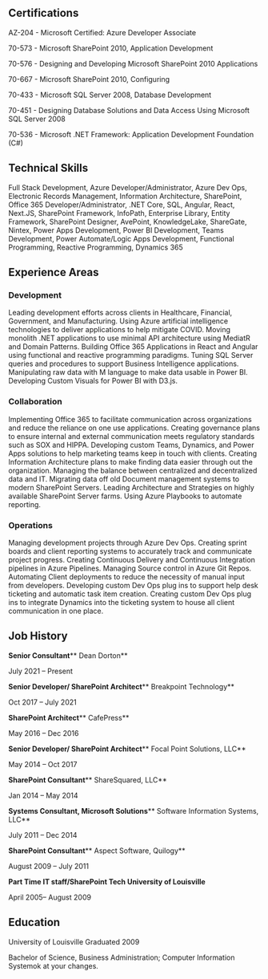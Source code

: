 ## Certifications

AZ-204 - Microsoft Certified: Azure Developer Associate

70-573 - Microsoft SharePoint 2010, Application Development

70-576 - Designing and Developing Microsoft SharePoint 2010 Applications

70-667 - Microsoft SharePoint 2010, Configuring

70-433 - Microsoft SQL Server 2008, Database Development

70-451 - Designing Database Solutions and Data Access Using Microsoft SQL Server 2008

70-536 - Microsoft .NET Framework: Application Development Foundation (C#)

## Technical Skills

Full Stack Development, Azure Developer/Administrator, Azure Dev Ops, Electronic Records Management, Information Architecture, SharePoint, Office 365 Developer/Administrator, .NET Core, SQL, Angular, React, Next.JS, SharePoint Framework, InfoPath, Enterprise Library, Entity Framework, SharePoint Designer, AvePoint, KnowledgeLake, ShareGate, Nintex, Power Apps Development, Power BI Development, Teams Development, Power Automate/Logic Apps Development, Functional Programming, Reactive Programming, Dynamics 365

## Experience Areas

### Development

Leading development efforts across clients in Healthcare, Financial, Government, and Manufacturing. Using Azure artificial intelligence technologies to deliver applications to help mitigate COVID. Moving monolith .NET applications to use minimal API architecture using MediatR and Domain Patterns. Building Office 365 Applications in React and Angular using functional and reactive programming paradigms. Tuning SQL Server queries and procedures to support Business Intelligence applications. Manipulating raw data with M language to make data usable in Power BI. Developing Custom Visuals for Power BI with D3.js.

### Collaboration

Implementing Office 365 to facilitate communication across organizations and reduce the reliance on one use applications. Creating governance plans to ensure internal and external communication meets regulatory standards such as SOX and HIPPA. Developing custom Teams, Dynamics, and Power Apps solutions to help marketing teams keep in touch with clients. Creating Information Architecture plans to make finding data easier through out the organization. Managing the balance between centralized and decentralized data and IT. Migrating data off old Document management systems to modern SharePoint Servers. Leading Architecture and Strategies on highly available SharePoint Server farms. Using Azure Playbooks to automate reporting.

### Operations

Managing development projects through Azure Dev Ops. Creating sprint boards and client reporting systems to accurately track and communicate project progress. Creating Continuous Delivery and Continuous Integration pipelines in Azure Pipelines. Managing Source control in Azure Git Repos. Automating Client deployments to reduce the necessity of manual input from developers. Developing custom Dev Ops plug ins to support help desk ticketing and automatic task item creation. Creating custom Dev Ops plug ins to integrate Dynamics into the ticketing system to house all client communication in one place.

## Job History

**Senior Consultant**** Dean Dorton**

July 2021 – Present

**Senior Developer/ SharePoint Architect**** Breakpoint Technology**

Oct 2017 – July 2021

**SharePoint Architect**** CafePress**

May 2016 – Dec 2016

**Senior Developer/ SharePoint Architect**** Focal Point Solutions, LLC**

May 2014 – Oct 2017

**SharePoint Consultant**** ShareSquared, LLC**

Jan 2014 – May 2014

**Systems Consultant, Microsoft Solutions**** Software Information Systems, LLC**

July 2011 – Dec 2014

**SharePoint Consultant**** Aspect Software, Quilogy**

August 2009 – July 2011

**Part Time IT staff/SharePoint Tech University of Louisville**

April 2005– August 2009

## Education

University of Louisville Graduated 2009

Bachelor of Science, Business Administration; Computer Information Systemok at your changes.
